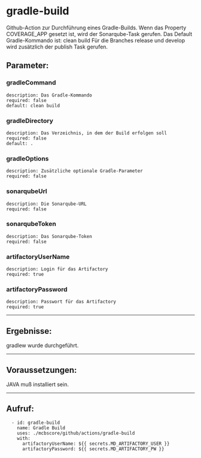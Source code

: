 # gradle-build

Github-Action zur Durchführung eines Gradle-Builds. Wenn das Property COVERAGE_APP gesetzt ist, wird der Sonarqube-Task gerufen.
Das Default Gradle-Kommando ist: clean build
Für die Branches release und develop wird zusätzlich der publish Task gerufen.

## Parameter:
### gradleCommand
    description: Das Gradle-Kommando
    required: false
    default: clean build
### gradleDirectory
    description: Das Verzeichnis, in dem der Build erfolgen soll
    required: false
    default: .
### gradleOptions
    description: Zusätzliche optionale Gradle-Parameter
    required: false
### sonarqubeUrl
    description: Die Sonarqube-URL
    required: false
### sonarqubeToken
    description: Das Sonarqube-Token
    required: false
### artifactoryUserName
    description: Login für das Artifactory
    required: true
### artifactoryPassword
    description: Passwort für das Artifactory
    required: true

---

## Ergebnisse:

gradlew wurde durchgeführt.

---

## Voraussetzungen:

JAVA muß installiert sein.

---

## Aufruf:

      - id: gradle-build
        name: Gradle Build
        uses: ./mcbscore/github/actions/gradle-build
        with:
          artifactoryUserName: ${{ secrets.MD_ARTIFACTORY_USER }}
          artifactoryPassword: ${{ secrets.MD_ARTIFACTORY_PW }}
